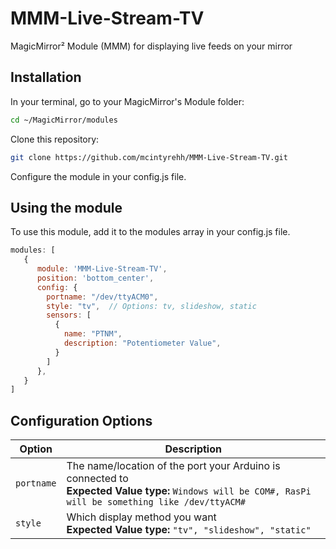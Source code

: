 # MMM-Live-Stream-TV
MagicMirror² Module (MMM) for displaying live feeds on your mirror

## Installation

In your terminal, go to your MagicMirror's Module folder:

```bash
cd ~/MagicMirror/modules
```
Clone this repository:
```bash
git clone https://github.com/mcintyrehh/MMM-Live-Stream-TV.git
```
Configure the module in your config.js file.


## Using the module

To use this module, add it to the modules array in your config.js file.

```js
modules: [
   {
      module: 'MMM-Live-Stream-TV',
      position: 'bottom_center',
      config: {
        portname: "/dev/ttyACM0",
        style: "tv",  // Options: tv, slideshow, static
        sensors: [
          {
            name: "PTNM",
            description: "Potentiometer Value",
          }
        ]
      },
   }
]
```

## Configuration Options

Option|Description
------|-----------
`portname`|The name/location of the port your Arduino is connected to<br/>**Expected Value type:** `Windows will be COM#, RasPi will be something like /dev/ttyACM#`
`style`|Which display method you want<br/>**Expected Value type:** `"tv", "slideshow", "static"`
